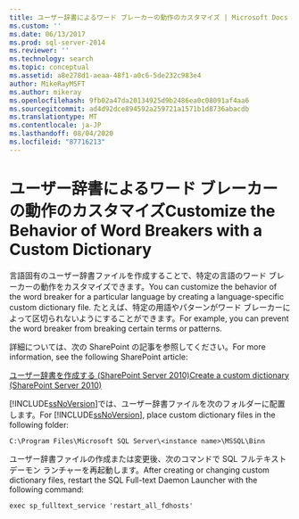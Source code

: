 ```yaml
---
title: ユーザー辞書によるワード ブレーカーの動作のカスタマイズ | Microsoft Docs
ms.custom: ''
ms.date: 06/13/2017
ms.prod: sql-server-2014
ms.reviewer: ''
ms.technology: search
ms.topic: conceptual
ms.assetid: a8e278d1-aeaa-48f1-a0c6-5de232c983e4
author: MikeRayMSFT
ms.author: mikeray
ms.openlocfilehash: 9fb02a47da20134925d9b2486ea0c08091af4aa6
ms.sourcegitcommit: ad4d92dce894592a259721a1571b1d8736abacdb
ms.translationtype: MT
ms.contentlocale: ja-JP
ms.lasthandoff: 08/04/2020
ms.locfileid: "87716213"
---
```

# <a name="customize-the-behavior-of-word-breakers-with-a-custom-dictionary"></a><span data-ttu-id="7159b-102">ユーザー辞書によるワード ブレーカーの動作のカスタマイズ</span><span class="sxs-lookup"><span data-stu-id="7159b-102">Customize the Behavior of Word Breakers with a Custom Dictionary</span></span>
  <span data-ttu-id="7159b-103">言語固有のユーザー辞書ファイルを作成することで、特定の言語のワード ブレーカーの動作をカスタマイズできます。</span><span class="sxs-lookup"><span data-stu-id="7159b-103">You can customize the behavior of the word breaker for a particular language by creating a language-specific custom dictionary file.</span></span> <span data-ttu-id="7159b-104">たとえば、特定の用語やパターンがワード ブレーカーによって区切られないようにすることができます。</span><span class="sxs-lookup"><span data-stu-id="7159b-104">For example, you can prevent the word breaker from breaking certain terms or patterns.</span></span>  
  
 <span data-ttu-id="7159b-105">詳細については、次の SharePoint の記事を参照してください。</span><span class="sxs-lookup"><span data-stu-id="7159b-105">For more information, see the following SharePoint article:</span></span>  
  
 [<span data-ttu-id="7159b-106">ユーザー辞書を作成する (SharePoint Server 2010)</span><span class="sxs-lookup"><span data-stu-id="7159b-106">Create a custom dictionary (SharePoint Server 2010)</span></span>](https://go.microsoft.com/fwlink/?LinkId=215011)  
  
 <span data-ttu-id="7159b-107">[!INCLUDE[ssNoVersion](../../includes/ssnoversion-md.md)]では、ユーザー辞書ファイルを次のフォルダーに配置します。</span><span class="sxs-lookup"><span data-stu-id="7159b-107">For [!INCLUDE[ssNoVersion](../../includes/ssnoversion-md.md)], place custom dictionary files in the following folder:</span></span>  
  
 `C:\Program Files\Microsoft SQL Server\<instance name>\MSSQL\Binn`  
  
 <span data-ttu-id="7159b-108">ユーザー辞書ファイルの作成または変更後、次のコマンドで SQL フルテキスト デーモン ランチャーを再起動します。</span><span class="sxs-lookup"><span data-stu-id="7159b-108">After creating or changing custom dictionary files, restart the SQL Full-text Daemon Launcher with the following command:</span></span>  
  
 `exec sp_fulltext_service 'restart_all_fdhosts'`  
  
  
